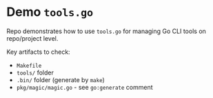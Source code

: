 # Demo `tools.go`

Repo demonstrates how to use `tools.go` for managing Go CLI tools on repo/project level.

Key artifacts to check:

- `Makefile`
- `tools/` folder
- `.bin/` folder (generate by `make`)
- `pkg/magic/magic.go` - see `go:generate` comment
